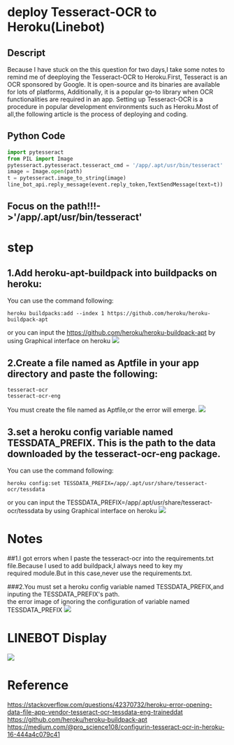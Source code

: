 deploy Tesseract-OCR to Heroku(Linebot)
==== 

Descript
-------

Because I have stuck on the this question for two days,I take some notes to remind me of deeploying the Tesseract-OCR to Heroku.First, Tesseract is an OCR sponsored by Google. It is open-source and its binaries are available for lots of platforms, Additionally, it is a popular go-to library when OCR functionalities are required in an app. Setting up Tesseract-OCR is a procedure in popular development environments such as Heroku.Most of all,the following article is the process of deploying and coding.

Python Code
-------

```python
import pytesseract
from PIL import Image
pytesseract.pytesseract.tesseract_cmd = '/app/.apt/usr/bin/tesseract'
image = Image.open(path)
t = pytesseract.image_to_string(image)
line_bot_api.reply_message(event.reply_token,TextSendMessage(text=t))
```

Focus on the path!!!->'/app/.apt/usr/bin/tesseract'
-------

step
==== 

1.Add heroku-apt-buildpack into buildpacks on heroku:
-------
You can use the command following:
```
heroku buildpacks:add --index 1 https://github.com/heroku/heroku-buildpack-apt
```
or you can input the https://github.com/heroku/heroku-buildpack-apt by using Graphical interface on heroku
![](https://i.imgur.com/GNJGqWt.jpg"step3")



2.Create a file named as Aptfile in your app directory and paste the following:
-------
```
tesseract-ocr
tesseract-ocr-eng
```
You must create the file named as Aptfile,or the error will emerge.
![](https://i.imgur.com/dAfw6XC.jpg"step2")

3.set a heroku config variable named TESSDATA_PREFIX. This is the path to the data downloaded by the tesseract-ocr-eng package.
-------
You can use the command following:

```
heroku config:set TESSDATA_PREFIX=/app/.apt/usr/share/tesseract-ocr/tessdata
```
or you can input the TESSDATA_PREFIX=/app/.apt/usr/share/tesseract-ocr/tessdata by using Graphical interface on heroku
![](https://i.imgur.com/SrYlCC8.jpg"step3")

Notes
====


##1.I got errors when I paste the tesseract-ocr into the requirements.txt file.Because I used to add buildpack,I always need to key my  
required module.But in this case,never use the requirements.txt.


###2.You must set a heroku config variable named TESSDATA_PREFIX,and inputing the TESSDATA_PREFIX's path.
  <br>the error image of ignoring the configuration of variable named TESSDATA_PREFIX
![](https://i.imgur.com/lIPGDWN.jpg"step3")

LINEBOT Display
====
![](https://i.imgur.com/c8ybYfF.jpg"LINEBOT")

Reference
====
https://stackoverflow.com/questions/42370732/heroku-error-opening-data-file-app-vendor-tesseract-ocr-tessdata-eng-traineddat
<br>https://github.com/heroku/heroku-buildpack-apt
<br>https://medium.com/@pro_science108/configurin-tesseract-ocr-in-heroku-16-444a4c079c41



















